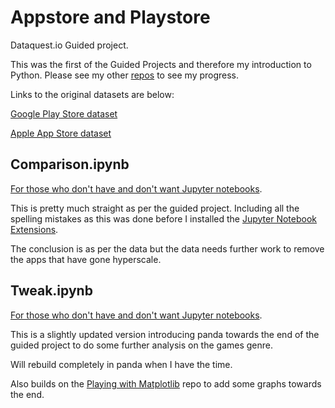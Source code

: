 # Appstore and Playstore

Dataquest.io Guided project.

This was the first of the Guided Projects and therefore my introduction to Python. Please see my other [repos](github.com/garethhay) to see my progress. 

Links to the original datasets are below:

[Google Play Store dataset](https://www.kaggle.com/lava18/google-play-store-apps/home)

[Apple App Store dataset](https://www.kaggle.com/ramamet4/app-store-apple-data-set-10k-apps/home)

## Comparison.ipynb

[For those who don't have and don't want Jupyter notebooks](https://nbviewer.jupyter.org/github/garethhay/appstore_playstore/blob/master/Comparison.ipynb).

This is pretty much straight as per the guided project. Including all the spelling mistakes as this was done before I installed the [Jupyter Notebook Extensions](https://github.com/ipython-contrib/jupyter_contrib_nbextensions).

The conclusion is as per the data but the data needs further work to remove the apps that have gone hyperscale.

## Tweak.ipynb

[For those who don't have and don't want Jupyter notebooks](https://nbviewer.jupyter.org/github/garethhay/appstore_playstore/blob/master/Tweak.ipynb).

This is a slightly updated version introducing panda towards the end of the guided project to do some further analysis on the games genre.

Will rebuild completely in panda when I have the time.

Also builds on the [Playing with Matplotlib](github.com/garethhay/playing_with_matplotlib/) repo to add some graphs towards the end.
